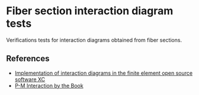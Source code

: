 # Fiber section interaction diagram tests

Verifications tests for interaction diagrams obtained from fiber sections.

## References

- [Implementation of interaction diagrams in the finite element open source software XC](http://www.xcengineering.xyz/blog_doc/2016_interact_diag/interactionDiagram.pdf)
- [P-M Interaction by the Book](https://portwooddigital.com/2022/06/12/p-m-interaction-by-the-book)
